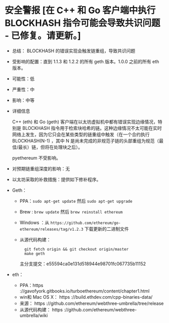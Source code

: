 # 安全警报 [在 C++ 和 Go 客户端中执行 BLOCKHASH 指令可能会导致共识问题 - 已修复。请更新。]
- 总结： BLOCKHASH 的错误实现会触发链重组，导致共识问题
- 受影响的配置：直到 1.1.3 和 1.2.2 的所有 geth 版本。1.0.0 之前的所有 eth 版本。
- 可能性：低
- 严重性：中
- 影响：中等
- 详细信息

	C++ (eth) 和 Go (geth) 客户端在以太坊虚拟机中都有错误实现边缘情况，特别是 BLOCKHASH 指令用于检索块哈希的链。这种边缘情况不太可能在实时网络上发生，因为它只会在某些类型的链重组中触发（在一个合约执行 BLOCKHASH(N-1) ，其中 N 是尚未完成的非规范子链的头部重组为规范（最佳/最长）链，但将在处理块之后）。

	pyethereum 不受影响。

- 对预期链重组深度的影响：无
- 以太坊采取的补救措施：提供如下修补程序。
- Geth：
	- PPA：`sudo apt-get update` 然后 `sudo apt-get upgrade`
	- Brew : `brew update` 然后 `brew reinstall ethereum`
	- Windows ：从 `https://github.com/ethereum/go-ethereum/releases/tag/v1.2.3` 下载更新的二进制文件
	- 从源代码构建：

			git fetch origin && git checkout origin/master
			make geth

		主分支提交：e55594ca0e131d518944e98701fc067735b11152 </div>
- eth：
	- PPA：https ://gavofyork.gitbooks.io/turboethereum/content/chapter1.html
	- win和 Mac OS X：  https ://build.ethdev.com/cpp-binaries-data/
	- 来源： https ://github.com/ethereum/webthree-umbrella/tree/release
	- 从源代码构建： https ://github.com/ethereum/webthree-umbrella/wiki